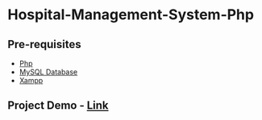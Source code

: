 # **Hospital-Management-System-Php**

## Pre-requisites
* [Php](https://www.php.net/docs.php)
* [MySQL Database](https://www.mysql.com/)
* [Xampp](https://www.apachefriends.org/docs/)

## Project Demo - [Link](https://drive.google.com/file/d/1hHdvY44eORubhx3VajhBGWy33IiPwaaF/view?usp=sharing)
